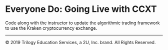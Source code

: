 # Everyone Do: Going Live with CCXT

Code along with the instructor to update the algorithmic trading framework to use the Kraken cryptocurrency exchange.

---

© 2019 Trilogy Education Services, a 2U, Inc. brand. All Rights Reserved.
